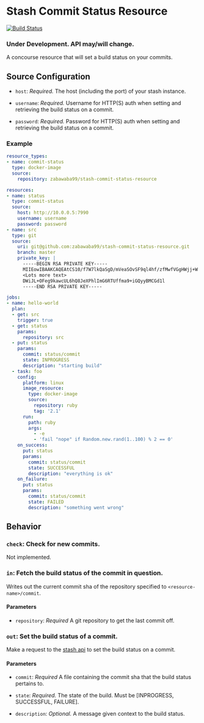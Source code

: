# Stash Commit Status Resource

[![Build Status](https://travis-ci.org/zabawaba99/stash-commit-status-resource.svg?branch=master)](https://travis-ci.org/zabawaba99/stash-commit-status-resource)

### Under Development. API may/will change.

A concourse resource that will set a build status on your commits.

## Source Configuration

* `host`: *Required.* The host (including the port) of your stash instance.

* `username`: *Required.* Username for HTTP(S) auth when setting and retrieving
  the build status on a commit.

* `password`: *Required.* Password for HTTP(S) auth when setting and retrieving
  the build status on a commit.

### Example

```yaml
resource_types:
- name: commit-status
  type: docker-image
  source:
    repository: zabawaba99/stash-commit-status-resource

resources:
- name: status
  type: commit-status
  source:
    host: http://10.0.0.5:7990
    username: username
    password: password
- name: src
  type: git
  source:
    uri: git@github.com:zabawaba99/stash-commit-status-resource.git
    branch: master
    private_key: |
      -----BEGIN RSA PRIVATE KEY-----
      MIIEowIBAAKCAQEAtCS10/f7W7lkQaSgD/mVeaSOvSF9ql4hf/zfMwfVGgHWjj+W
      <Lots more text>
      DWiJL+OFeg9kawcUL6hQ8JeXPhlImG6RTUffma9+iGQyyBMCGd1l
      -----END RSA PRIVATE KEY-----

jobs:
- name: hello-world
  plan:
  - get: src
    trigger: true
  - get: status
    params:
      repository: src
  - put: status
    params:
      commit: status/commit
      state: INPROGRESS
      description: "starting build"
  - task: foo
    config:
      platform: linux
      image_resource:
        type: docker-image
        source:
          repository: ruby
          tag: '2.1'
      run:
        path: ruby
        args:
          - -e
          - 'fail "nope" if Random.new.rand(1..100) % 2 == 0'
    on_success:
      put: status
      params:
        commit: status/commit
        state: SUCCESSFUL
        description: "everything is ok"
    on_failure:
      put: status
      params:
        commit: status/commit
        state: FAILED
        description: "something went wrong"
```

## Behavior

### `check`: Check for new commits.

Not implemented.

### `in`: Fetch the build status of the commit in question.

Writes out the current commit sha of the repository specified to `<resource-name>/commit`.

#### Parameters

* `repository`: *Required* A git repository to get the last commit off.

### `out`: Set the build status of a commit.

Make a request to the [stash api]()
to set the build status on a commit.

#### Parameters

* `commit`: *Required* A file containing the commit sha that the build status pertains to.

* `state`: *Required.* The state of the build. Must be [INPROGRESS, SUCCESSFUL, FAILURE].

* `description`: *Optional.* A message given context to the build status.
